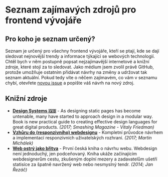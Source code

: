 # Seznam zajímavých zdrojů pro frontend vývojáře

## Pro koho je seznam určený? 

Seznam je určený pro všechny frontend vývojáře, kteří se ptají, kde se dají sledovat nejnovější trendy a informace týkající se webových technologií. Chtěl bych v něm postupně popsat nejzajímavější internetové a knižní zdroje, které stojí za to sledovat. Jako médium jsem zvolil právě GitHub, protože umožňuje ostatním přidávat návrhy na změny a udržovat tak seznam aktuální. Pokud tedy víte o něčem zajímavém, co vám v seznamu chybí, otevřete [novou issue](https://github.com/martinpesout/frontend-resources/issues/new) a popište váš návrh na nový zdroj.  

## Knižní zdroje

- **[Design Systems :gb:](https://www.smashingmagazine.com/design-systems-book/)**  - As designing static pages has become untenable, many have started to approach design in a modular way. Book is new practical guide to creating effective design languages for great digital products. *(2017; Smashing Magazine - Vitaly Friedman)*
- **[Vzhůru do (responzivního) webdesignu](https://www.vzhurudolu.cz/ebook-responzivni)** - Kompletní průvodce návrhem a implementací responzivních uživatelských rozhraní. *(2017; Martin Michálek)*
- **[Web ostrý jako břitva](https://www.houseofrezac.com/kniha)** - První česká kniha o návrhu webu. Webdesign není jednoduchý, jen podceňovaný. Kniha ukáže začínajícím webdesignerům cestu, zkušeným doplní mezery a zadavatelům ušetří statisíce za špatně navržený web nebo nesmyslný tendr. *(2014; Jan Řezáč)*

